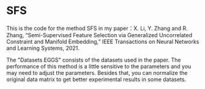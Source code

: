 # SFS
This is the code for the method SFS in my paper：X. Li, Y. Zhang and R. Zhang, “Semi-Supervised Feature Selection via Generalized Uncorrelated Constraint and Manifold Embedding,” IEEE Transactions on Neural Networks and Learning Systems, 2021. 


The "Datasets EGGS" consists of the datasets used in the paper. 
The performance of this method is a little sensitive to the parameters and you may need to adjust the parameters. 
Besides that, you can normalize the original data matrix to get better experimental results in some datasets.

